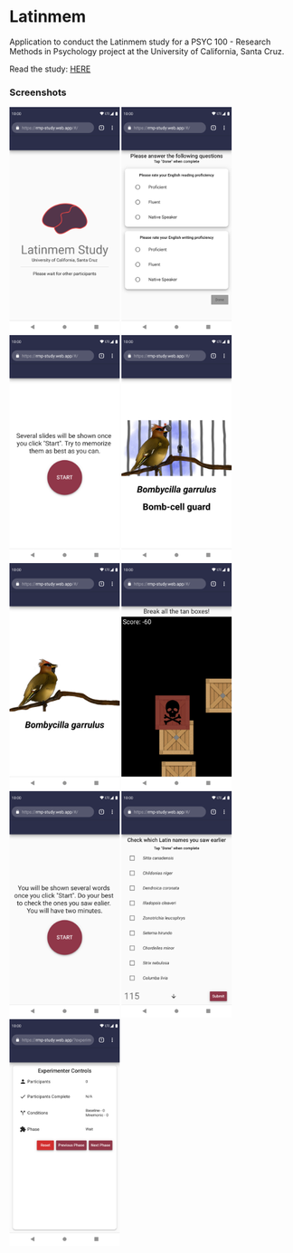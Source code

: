 # Latinmem

Application to conduct the Latinmem study for a PSYC 100 - Research Methods in Psychology project at the University of California, Santa Cruz.

Read the study: [HERE](#)

### Screenshots

<img src="screenshots/Screenshot_1583101356.png" alt="Waiting Screen" height="400"> <img src="screenshots/Screenshot_1583101384.png" alt="Survey Screen" height="400"> <img src="screenshots/Screenshot_1583101404.png" alt="Training Screen Instructions" height="400"> <img src="screenshots/Screenshot_1583101417.png" alt="Training Screen (Mnemonic)" height="400"> <img src="screenshots/Screenshot_1583101576.png" alt="Training Screen (Baseline)" height="400"> <img src="screenshots/Screenshot_1583101461.png" alt="Distraction Screen" height="400"> <img src="screenshots/Screenshot_1583101487.png" alt="Exam Screen Instructions" height="400"> <img src="screenshots/Screenshot_1583101496.png" alt="Exam Screen" height="400"> <img src="screenshots/Screenshot_1583102618.png" alt="Experimenter Controls" height="400">
